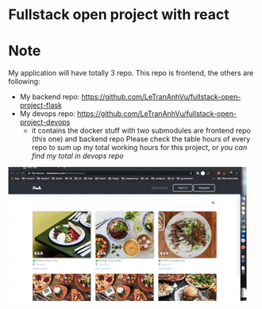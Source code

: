 # Fullstack open project with react

# Note
My application will have totally 3 repo. This repo is frontend, the others are following:
* My backend repo: https://github.com/LeTranAnhVu/fullstack-open-project-flask
* My devops repo: https://github.com/LeTranAnhVu/fullstack-open-project-devops
    * it contains the docker stuff with two submodules are frontend repo (this one) and backend repo
Please check the table hours of every repo to sum up my total working hours for this project, or *you can find my total in devops repo*

 
![page1 ](https://github.com/LeTranAnhVu/fullstack-open-project-react/blob/master/public/images/foode_demo.gif)
